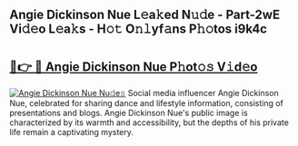 ## Angie Dickinson Nue L𝚎a𝚔ed N𝚞𝚍e - Part-2wE Vi𝚍𝚎o L𝚎a𝚔s - H𝚘𝚝 O𝚗𝚕yf𝚊ns P𝚑𝚘tos i9k4c

# <h2><a href="http://kfdekh.oniu.top/?m=Angie+Dickinson+Nue">🔗👉 🔴 Angie Dickinson Nue P𝚑ot𝚘𝚜 V𝚒d𝚎o</a></h2>

[![Angie Dickinson Nue Nu𝚍e𝚜](https://i.imgur.com/0qMVB7G.gif)](http://kfdekh.oniu.top/?m=Angie+Dickinson+Nue)
Social media influencer Angie Dickinson Nue, celebrated for sharing dance and lifestyle information, consisting of presentations and blogs. Angie Dickinson Nue's public image is characterized by its warmth and accessibility, but the depths of his private life remain a captivating mystery.  
